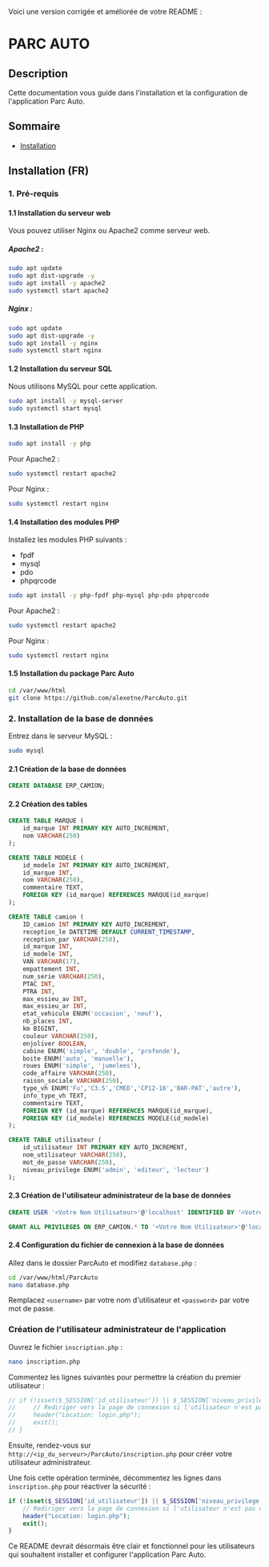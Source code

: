 Voici une version corrigée et améliorée de votre README :

# PARC AUTO

## Description

Cette documentation vous guide dans l'installation et la configuration de l'application Parc Auto.

## Sommaire

- [Installation](#installation-fr)

## Installation (FR)

### 1. Pré-requis

#### 1.1 Installation du serveur web

Vous pouvez utiliser Nginx ou Apache2 comme serveur web.

##### Apache2 :

```bash
sudo apt update
sudo apt dist-upgrade -y
sudo apt install -y apache2
sudo systemctl start apache2
```

##### Nginx :

```bash
sudo apt update
sudo apt dist-upgrade -y
sudo apt install -y nginx
sudo systemctl start nginx
```

#### 1.2 Installation du serveur SQL

Nous utilisons MySQL pour cette application.

```bash
sudo apt install -y mysql-server
sudo systemctl start mysql
```

#### 1.3 Installation de PHP

```bash
sudo apt install -y php
```

Pour Apache2 :

```bash
sudo systemctl restart apache2
```

Pour Nginx :

```bash
sudo systemctl restart nginx
```

#### 1.4 Installation des modules PHP

Installez les modules PHP suivants :

- fpdf
- mysql
- pdo
- phpqrcode

```bash
sudo apt install -y php-fpdf php-mysql php-pdo phpqrcode
```

Pour Apache2 :

```bash
sudo systemctl restart apache2
```

Pour Nginx :

```bash
sudo systemctl restart nginx
```

#### 1.5 Installation du package Parc Auto

```bash
cd /var/www/html
git clone https://github.com/alexetne/ParcAuto.git
```

### 2. Installation de la base de données

Entrez dans le serveur MySQL :

```bash
sudo mysql
```

#### 2.1 Création de la base de données

```sql
CREATE DATABASE ERP_CAMION;
```

#### 2.2 Création des tables

```sql
CREATE TABLE MARQUE (
    id_marque INT PRIMARY KEY AUTO_INCREMENT,
    nom VARCHAR(250)
);

CREATE TABLE MODELE (
    id_modele INT PRIMARY KEY AUTO_INCREMENT,
    id_marque INT,
    nom VARCHAR(250),
    commentaire TEXT,
    FOREIGN KEY (id_marque) REFERENCES MARQUE(id_marque)
);

CREATE TABLE camion (
    ID_camion INT PRIMARY KEY AUTO_INCREMENT,
    reception_le DATETIME DEFAULT CURRENT_TIMESTAMP,
    reception_par VARCHAR(250),
    id_marque INT, 
    id_modele INT,
    VAN VARCHAR(17),
    empattement INT,
    num_serie VARCHAR(250),
    PTAC INT,
    PTRA INT,
    max_essieu_av INT,
    max_essieu_ar INT,
    etat_vehicule ENUM('occasion', 'neuf'),
    nb_places INT,
    km BIGINT,
    couleur VARCHAR(250),
    enjoliver BOOLEAN,
    cabine ENUM('simple', 'double', 'profonde'),
    boite ENUM('auto', 'manuelle'),
    roues ENUM('simple', 'jumelees'),
    code_affaire VARCHAR(250),
    raison_sociale VARCHAR(250),
    type_vh ENUM('Fu','C3.5','CMED','CP12-16','BAR-PAT','autre'),
    info_type_vh TEXT,
    commentaire TEXT,
    FOREIGN KEY (id_marque) REFERENCES MARQUE(id_marque),
    FOREIGN KEY (id_modele) REFERENCES MODELE(id_modele)
);

CREATE TABLE utilisateur (
    id_utilisateur INT PRIMARY KEY AUTO_INCREMENT,
    nom_utilisateur VARCHAR(250),
    mot_de_passe VARCHAR(250),
    niveau_privilege ENUM('admin', 'editeur', 'lecteur')
);
```

#### 2.3 Création de l'utilisateur administrateur de la base de données

```sql
CREATE USER '<Votre Nom Utilisateur>'@'localhost' IDENTIFIED BY '<Votre Mot de Passe>';

GRANT ALL PRIVILEGES ON ERP_CAMION.* TO '<Votre Nom Utilisateur>'@'localhost';
```

#### 2.4 Configuration du fichier de connexion à la base de données

Allez dans le dossier ParcAuto et modifiez `database.php` :

```bash
cd /var/www/html/ParcAuto
nano database.php
```

Remplacez `<username>` par votre nom d'utilisateur et `<password>` par votre mot de passe.

### Création de l'utilisateur administrateur de l'application

Ouvrez le fichier `inscription.php` :

```bash
nano inscription.php
```

Commentez les lignes suivantes pour permettre la création du premier utilisateur :

```php
// if (!isset($_SESSION['id_utilisateur']) || $_SESSION['niveau_privilege'] !== 'admin') {
//     // Rediriger vers la page de connexion si l'utilisateur n'est pas un admin
//     header("Location: login.php");
//     exit();
// }
```

Ensuite, rendez-vous sur `http://<ip_du_serveur>/ParcAuto/inscription.php` pour créer votre utilisateur administrateur.

Une fois cette opération terminée, décommentez les lignes dans `inscription.php` pour réactiver la sécurité :

```php
if (!isset($_SESSION['id_utilisateur']) || $_SESSION['niveau_privilege'] !== 'admin') {
    // Rediriger vers la page de connexion si l'utilisateur n'est pas un admin
    header("Location: login.php");
    exit();
}
```

Ce README devrait désormais être clair et fonctionnel pour les utilisateurs qui souhaitent installer et configurer l'application Parc Auto.
